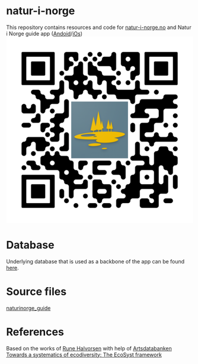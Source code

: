 # natur-i-norge

This repository contains resources and code for [natur-i-norge.no](https://natur-i-norge.no/) and Natur i Norge guide
app ([Andoid](https://play.google.com/store/apps/details?id=no.naturinorge.naturinorge_guide)/[iOs](https://apps.apple.com/us/app/natur-i-norge-guide/id1495898327))
![](graphics/qr-code.png)

# Database

Underlying database that is used as a backbone of the app can be found [here](naturinorge_guide/assets/nin_database.db).

# Source files
[naturinorge_guide](naturinorge_guide/)

# References
Based on the works of [Rune Halvorsen](https://www.nhm.uio.no/om/organisasjon/forskning-samlinger/personer/runeho/) with help of [Artsdatabanken](https://artsdatabanken.no/)
[Towards a systematics of ecodiversity: The EcoSyst framework](https://doi.org/10.1111/geb.13164)
